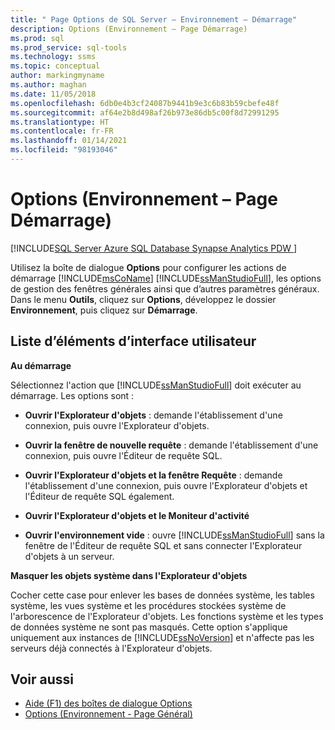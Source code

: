 ```yaml
---
title: " Page Options de SQL Server – Environnement – Démarrage"
description: Options (Environnement – Page Démarrage)
ms.prod: sql
ms.prod_service: sql-tools
ms.technology: ssms
ms.topic: conceptual
author: markingmyname
ms.author: maghan
ms.date: 11/05/2018
ms.openlocfilehash: 6db0e4b3cf24087b9441b9e3c6b83b59cbefe48f
ms.sourcegitcommit: af64e2b8d498af26b973e86db5c00f8d72991295
ms.translationtype: HT
ms.contentlocale: fr-FR
ms.lasthandoff: 01/14/2021
ms.locfileid: "98193046"
---
```

# <a name="options-environment---startup-page"></a>Options (Environnement – Page Démarrage)

[!INCLUDE[SQL Server Azure SQL Database Synapse Analytics PDW ](../../includes/applies-to-version/sql-asdb-asdbmi-asa-pdw.md)]

Utilisez la boîte de dialogue **Options** pour configurer les actions de démarrage [!INCLUDE[msCoName](../../includes/msconame_md.md)] [!INCLUDE[ssManStudioFull](../../includes/ssmanstudiofull-md.md)], les options de gestion des fenêtres générales ainsi que d’autres paramètres généraux. Dans le menu **Outils**, cliquez sur **Options**, développez le dossier **Environnement**, puis cliquez sur **Démarrage**.

## <a name="ui-element-list"></a>Liste d’éléments d’interface utilisateur

**Au démarrage**

Sélectionnez l'action que [!INCLUDE[ssManStudioFull](../../includes/ssmanstudiofull-md.md)] doit exécuter au démarrage. Les options sont :

- **Ouvrir l'Explorateur d'objets** : demande l'établissement d'une connexion, puis ouvre l'Explorateur d'objets.

- **Ouvrir la fenêtre de nouvelle requête** : demande l'établissement d'une connexion, puis ouvre l'Éditeur de requête SQL.

- **Ouvrir l'Explorateur d'objets et la fenêtre Requête** : demande l'établissement d'une connexion, puis ouvre l'Explorateur d'objets et l'Éditeur de requête SQL également.

- **Ouvrir l'Explorateur d'objets et le Moniteur d'activité**

- **Ouvrir l'environnement vide** : ouvre [!INCLUDE[ssManStudioFull](../../includes/ssmanstudiofull-md.md)] sans la fenêtre de l'Éditeur de requête SQL et sans connecter l'Explorateur d'objets à un serveur.

**Masquer les objets système dans l'Explorateur d'objets**

Cocher cette case pour enlever les bases de données système, les tables système, les vues système et les procédures stockées système de l'arborescence de l'Explorateur d'objets. Les fonctions système et les types de données système ne sont pas masqués. Cette option s'applique uniquement aux instances de [!INCLUDE[ssNoVersion](../../includes/ssnoversion-md.md)] et n'affecte pas les serveurs déjà connectés à l'Explorateur d'objets.

## <a name="see-also"></a>Voir aussi

- [Aide (F1) des boîtes de dialogue Options](options-dialog-boxes-f1-help.md)
- [Options (Environnement - Page Général)](options-environment-general-page.md)
